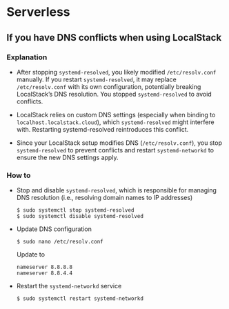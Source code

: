 # Serverless

## If you have DNS conflicts when using LocalStack

### Explanation

- After stopping `systemd-resolved`, you likely modified `/etc/resolv.conf` manually.
  If you restart `systemd-resolved`, it may replace `/etc/resolv.conf` with its own configuration, potentially breaking LocalStack’s DNS resolution.
  You stopped `systemd-resolved` to avoid conflicts.

- LocalStack relies on custom DNS settings (especially when binding to `localhost.localstack.cloud`), 
  which `systemd-resolved` might interfere with.
  Restarting systemd-resolved reintroduces this conflict.
  
- Since your LocalStack setup modifies DNS (`/etc/resolv.conf`), 
  you stop `systemd-resolved` to prevent conflicts and restart `systemd-networkd` to ensure the new DNS settings apply.

### How to

- Stop and disable `systemd-resolved`, which is responsible for managing DNS resolution 
(i.e., resolving domain names to IP addresses)
  ```unix
  $ sudo systemctl stop systemd-resolved
  $ sudo systemctl disable systemd-resolved
  ```
  
- Update DNS configuration
  ```unix
  $ sudo nano /etc/resolv.conf
  ```
  Update to
  ```
  nameserver 8.8.8.8
  nameserver 8.8.4.4
  ```

- Restart the `systemd-networkd` service
  ```unix
  $ sudo systemctl restart systemd-networkd
  ```
